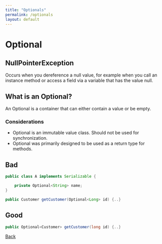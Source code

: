 ```yaml
---
title: "Optionals"
permalink: /optionals
layout: default
---
```


# Optional


## NullPointerException

Occurs when you dereference a null value,
for example when you call an instance method
or access a field via a variable that has the value null.

## What is an Optional?

An Optional is a container that can either
contain a value or be empty.

### Considerations

- Optional is an immutable value class. Should not be used for synchronization.
- Optional was primarily designed to be used as a return type for methods.

## Bad

````java
public class A implements Serializable {

    private Optional<String> name;
}
````

````java
public Customer getCustomer(Optional<Long> id) {..}
````


## Good 

````java
public Optional<Customer> getCustomer(long id) {..}
````

[Back](./../index.md)